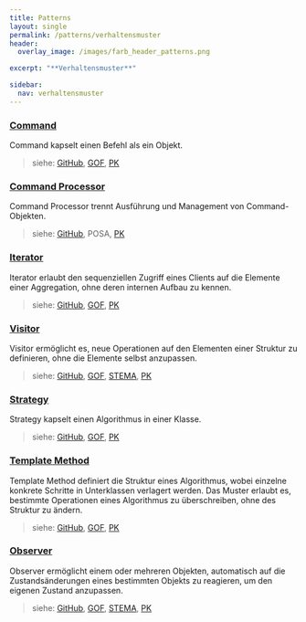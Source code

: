 ```yaml
---
title: Patterns
layout: single
permalink: /patterns/verhaltensmuster
header:
  overlay_image: /images/farb_header_patterns.png

excerpt: "**Verhaltensmuster**"

sidebar:
  nav: verhaltensmuster
---
```


### [Command](command)
Command kapselt einen Befehl als ein Objekt.

> siehe: [GitHub](https://github.com/KarlEilebrecht/patterns-kompakt-code/blob/main/src/test/java/de/calamanari/pk/command/README.md), [GOF](/literature#gof), [PK](/literature#pk)

### [Command Processor](commandprocessor)
Command Processor trennt Ausführung und Management von Command-Objekten.

> siehe: [GitHub](https://github.com/KarlEilebrecht/patterns-kompakt-code/blob/main/src/test/java/de/calamanari/pk/commandprocessor/README.md), POSA, [PK](/literature#pk)

### [Iterator](iterator)
Iterator erlaubt den sequenziellen Zugriff eines Clients auf die Elemente einer Aggregation, ohne deren internen Aufbau zu kennen.

> siehe: [GitHub](https://github.com/KarlEilebrecht/patterns-kompakt-code/blob/main/src/test/java/de/calamanari/pk/iterator/README.md), [GOF](/literature#gof), [PK](/literature#pk)

### [Visitor](visitor)
Visitor ermöglicht es, neue Operationen auf den Elementen einer Struktur zu definieren, ohne die Elemente selbst anzupassen.

> siehe: [GitHub](https://github.com/KarlEilebrecht/patterns-kompakt-code/blob/main/src/test/java/de/calamanari/pk/visitor/README.md), [GOF](/literature#gof), [STEMA](/literature#stema), [PK](/literature#pk)

### [Strategy](strategy)
Strategy kapselt einen Algorithmus in einer Klasse.

> siehe: [GitHub](https://github.com/KarlEilebrecht/patterns-kompakt-code/blob/main/src/test/java/de/calamanari/pk/strategy/README.md), [GOF](/literature#gof), [PK](/literature#pk)

### [Template Method](templatemethod)
Template Method definiert die Struktur eines Algorithmus, wobei einzelne konkrete Schritte in Unterklassen verlagert werden. Das Muster erlaubt es, bestimmte Operationen eines Algorithmus zu überschreiben, ohne des Struktur zu ändern.

> siehe: [GitHub](https://github.com/KarlEilebrecht/patterns-kompakt-code/blob/main/src/test/java/de/calamanari/pk/templatemethod/README.md), [GOF](/literature#gof), [PK](/literature#pk)

### [Observer](observer)
Observer ermöglicht einem oder mehreren Objekten, automatisch auf die Zustandsänderungen eines bestimmten Objekts zu reagieren, um den eigenen Zustand anzupassen.

> siehe: [GitHub](https://github.com/KarlEilebrecht/patterns-kompakt-code/blob/main/src/test/java/de/calamanari/pk/observer/README.md), [GOF](/literature#gof), [STEMA](/literature#stema), [PK](/literature#pk)

